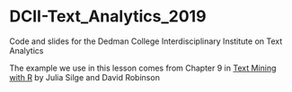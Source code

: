 # DCII-Text_Analytics_2019
Code and slides for the Dedman College Interdisciplinary Institute on Text Analytics


The example we use in this lesson comes from Chapter 9 in [Text Mining with R](https://www.tidytextmining.com/) by Julia Silge and David Robinson
